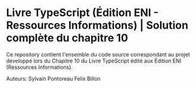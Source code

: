# Livre TypeScript (Édition ENI - Ressources Informations) | Solution complète du chapitre 10

Ce repository contient l'ensemble du code source correspondant au projet developpé lors du Chapitre 10 du Livre TypeScript édité aux Édition ENI (Ressources Informations).

Auteurs:
Sylvain Pontoreau
Felix Billon
